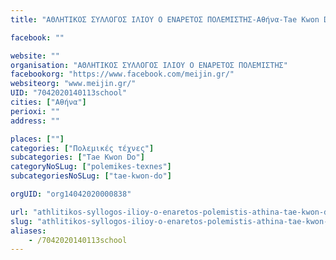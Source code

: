 ```yaml
---
title: "ΑΘΛΗΤΙΚΟΣ ΣΥΛΛΟΓΟΣ ΙΛΙΟΥ Ο ΕΝΑΡΕΤΟΣ ΠΟΛΕΜΙΣΤΗΣ-Αθήνα-Tae Kwon Do"

facebook: ""

website: ""
organisation: "ΑΘΛΗΤΙΚΟΣ ΣΥΛΛΟΓΟΣ ΙΛΙΟΥ Ο ΕΝΑΡΕΤΟΣ ΠΟΛΕΜΙΣΤΗΣ"
facebookorg: "https://www.facebook.com/meijin.gr/"
websiteorg: "www.meijin.gr/"
UID: "7042020140113school"
cities: ["Αθήνα"]
perioxi: ""
address: ""

places: [""]
categories: ["Πολεμικές τέχνες"]
subcategories: ["Tae Kwon Do"]
categoryNoSLug: ["polemikes-texnes"]
subcategoriesNoSLug: ["tae-kwon-do"]

orgUID: "org14042020000838"

url: "athlitikos-syllogos-ilioy-o-enaretos-polemistis-athina-tae-kwon-do/athina"
slug: "athlitikos-syllogos-ilioy-o-enaretos-polemistis-athina-tae-kwon-do"
aliases:
    - /7042020140113school
---
```





